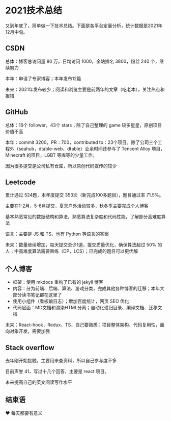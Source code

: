# 2021技术总结

又到年底了，简单做一下技术总结。下面是各平台定量分析，统计数据是2021年12月中旬。


## CSDN

总体：博客总访问量 80 万，日均访问 1000，全站排名 3800，粉丝 240 个，继续努力

本年：申请了专家博客；本年发布12篇

未来：2021年发布较少；阅读和浏览主要是前两年的文章（吃老本），关注热点和报错

## GitHub

总体：16个 follower，43个 stars；除了自己整理的 game 较多星星，原创项目价值不高

本年：commit 3200，PR：700，contributed to：23个项目。除了公司三个工程外（seahub，dtable-web，dtable）业余时间还参与了 Tencent Alloy 项目，Minecraft 的项目，LGBT 等库等的少量工作。

因为很多提交是公司私有仓库，所以原创代码宣传的较少

## Leetcode

累计通过 524题，本年度提交 353次（新完成100多题目），题目通过率 71.5%。

主要在1-2月，5-6月提交，夏天户外活动较多，秋冬季主要完成个人博客

基本熟悉常见的数据结构和算法，熟悉算法复杂度和代码性能，了解部分高难度算法

语言：主要是 JS 和 TS，也有 Python 等语言的答案

未来：数量继续增加，每天提交至少1道，提交质量优化，确保算法超过 50% 的人；中高难度算法需要熟练（DP，LCS）；已完成的题目可以更优解

## 个人博客

- 框架：使用 mkdocs 重构了已有的 jekyll 博客
- 内容：分为前端、后端、算法、游戏分类，完成其他各种博客的迁移；本年大部分读书笔记都在这里了
- 使用小组件（看板娘日志）；增加百度统计，网页 SEO 优化
- 代码层面：MD文档和渲染HTML分离；自动化递归目录、编译文档、迁移文档

未来：React-hook，Redux，TS，自己要熟悉；项目整体架构，代码复用性，面向对象开发，需要加强


## Stack overflow

去年刚开始接触。主要用来查资料，所以自己参与度不多

目前声誉 41，写过十几个回答，主要是 react 项目。

未来提高自己的英文阅读写作水平

## 结束语

:heart: 每天都要有意义
